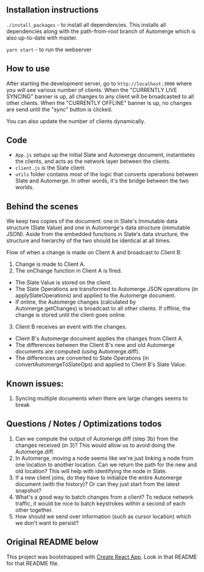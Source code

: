 ## Installation instructions

`./install_packages` - to install all dependencies. This installs all dependencies along with the path-from-root branch of Automerge which is also up-to-date with master.

`yarn start` - to run the webserver

## How to use

After starting the development server, go to `http://localhost:3000` where you
will see various number of clients. When the "CURRENTLY LIVE SYNCING" banner is
up, all changes to any client will be broadcasted to all other clients. When the
"CURRENTLY OFFLINE" banner is up, no changes are send until the "sync" button is
clicked.

You can also update the number of clients dynamically.

## Code
- `App.js` setups up the initial Slate and Automerge document, instantiates the clients, and acts as the network layer between the clients.
- `client.js` is the Slate client.
- `utils` folder contains most of the logic that converts operations between Slate and Automerge. In other words, it's the bridge between the two worlds.

## Behind the scenes

We keep two copies of the document: one in Slate's Immutable data structure (Slate Value) and one in Automerge's data structure (immutable JSON). Aside from the embedded functions in Slate's data structure, the structure and hierarchy of the two should be identical at all times.

Flow of when a change is made on Client A and broadcast to Client B:
1) Change is made to Client A.
2) The onChange function in Client A is fired.
* The Slate Value is stored on the client.
* The Slate Operations are transformed to Automerge JSON operations (in applySlateOperations) and applied to the Automerge document.
* If online, the Automerge changes (calculated by Automerge.getChanges) is broadcast to all other clients. If offline, the change is stored until the client goes online.

3) Client B receives an event with the changes.
* Client B's Automerge document applies the changes from Client A.
* The differences between the Client B's new and old Automerge documents are computed (using Automerge.diff).
* The differences are converted to Slate Operations (in convertAutomergeToSlateOps) and applied to Client B's Slate Value.

## Known issues:
1) Syncing multiple documents when there are large changes seems to break

## Questions / Notes / Optimizations todos
1) Can we compute the output of Automerge.diff (step 3b) from the changes received (in 3)? This would allow us to avoid doing the Automerge.diff.
2) In Automerge, moving a node seems like we're just linking a node from one location to another location. Can we return the path for the new and old location? This will help with identifying the node in Slate.
3) If a new client joins, do they have to initialize the entire Automerge document (with the history)? Or can they just start from the latest snapshot?
4) What's a good way to batch changes from a client? To reduce network traffic, it would be nice to batch keystrokes within a second of each other together.
5) How should we send over information (such as cursor location) which we don't want to persist?

## Original README below

This project was bootstrapped with [Create React App](https://github.com/facebookincubator/create-react-app). Look in that README for that README file.
